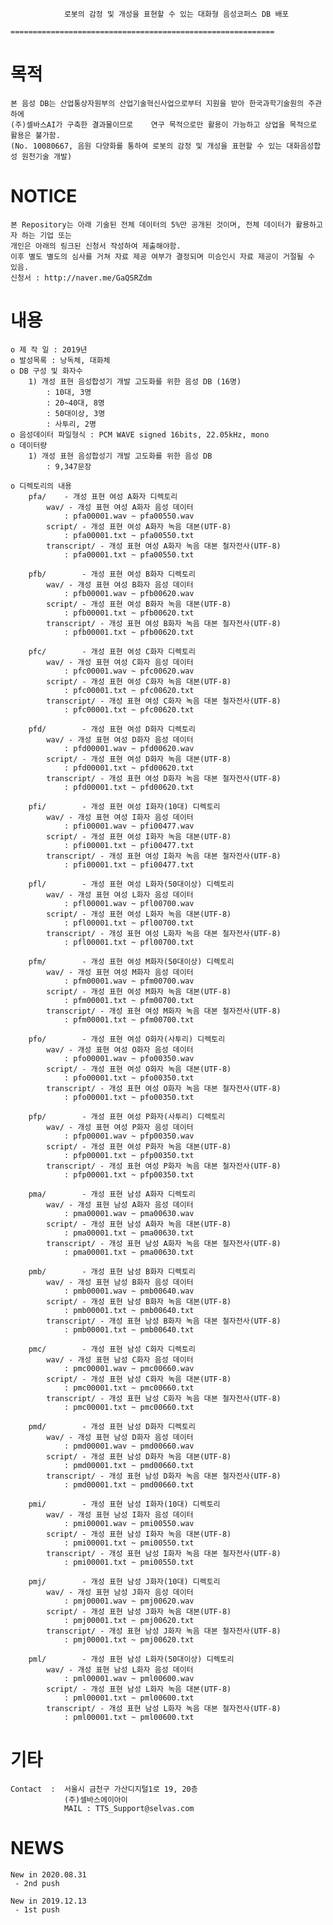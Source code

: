 
				로봇의 감정 및 개성을 표현할 수 있는 대화형 음성코퍼스 DB 배포
				===========================================================

목적
====
	본 음성 DB는 산업통상자원부의 산업기술혁신사업으로부터 지원을 받아 한국과학기술원의 주관하에 
	(주)셀바스AI가 구축한 결과물이므로 	연구 목적으로만 활용이 가능하고 상업을 목적으로 활용은 불가함. 
	(No. 10080667, 음원 다양화를 통하여 로봇의 감정 및 개성을 표현할 수 있는 대화음성합성 원천기술 개발)

NOTICE
====
	본 Repository는 아래 기술된 전체 데이터의 5%만 공개된 것이며, 전체 데이터가 활용하고자 하는 기업 또는 
	개인은 아래의 링크된 신청서 작성하여 제출해야함. 
	이후 별도 별도의 심사를 거쳐 자료 제공 여부가 결정되며 미승인시 자료 제공이 거절될 수 있음.
	신청서 : http://naver.me/GaQSRZdm


내용
====
	o 제 작 일 : 2019년
	o 발성목록 : 낭독체, 대화체
	o DB 구성 및 화자수 
		1) 개성 표현 음성합성기 개발 고도화를 위한 음성 DB (16명)
			: 10대, 3명
			: 20~40대, 8명
			: 50대이상, 3명
			: 사투리, 2명		
	o 음성데이터 파일형식 : PCM WAVE signed 16bits, 22.05kHz, mono
	o 데이터량
		1) 개성 표현 음성합성기 개발 고도화를 위한 음성 DB
			: 9,347문장

	o 디렉토리의 내용
		pfa/	- 개성 표현 여성 A화자 디렉토리	
			wav/ - 개성 표현 여성 A화자 음성 데이터
				: pfa00001.wav ~ pfa00550.wav
			script/ - 개성 표현 여성 A화자 녹음 대본(UTF-8)
				: pfa00001.txt ~ pfa00550.txt
			transcript/ - 개성 표현 여성 A화자 녹음 대본 철자전사(UTF-8)
				: pfa00001.txt ~ pfa00550.txt

		pfb/		- 개성 표현 여성 B화자 디렉토리	
			wav/ - 개성 표현 여성 B화자 음성 데이터
				: pfb00001.wav ~ pfb00620.wav
			script/ - 개성 표현 여성 B화자 녹음 대본(UTF-8)
				: pfb00001.txt ~ pfb00620.txt
			transcript/ - 개성 표현 여성 B화자 녹음 대본 철자전사(UTF-8)
				: pfb00001.txt ~ pfb00620.txt

		pfc/		- 개성 표현 여성 C화자 디렉토리	
			wav/ - 개성 표현 여성 C화자 음성 데이터
				: pfc00001.wav ~ pfc00620.wav
			script/ - 개성 표현 여성 C화자 녹음 대본(UTF-8)
				: pfc00001.txt ~ pfc00620.txt
			transcript/ - 개성 표현 여성 C화자 녹음 대본 철자전사(UTF-8)
				: pfc00001.txt ~ pfc00620.txt				

		pfd/		- 개성 표현 여성 D화자 디렉토리	
			wav/ - 개성 표현 여성 D화자 음성 데이터
				: pfd00001.wav ~ pfd00620.wav
			script/ - 개성 표현 여성 D화자 녹음 대본(UTF-8)
				: pfd00001.txt ~ pfd00620.txt
			transcript/ - 개성 표현 여성 D화자 녹음 대본 철자전사(UTF-8)
				: pfd00001.txt ~ pfd00620.txt					

		pfi/		- 개성 표현 여성 I화자(10대) 디렉토리	
			wav/ - 개성 표현 여성 I화자 음성 데이터
				: pfi00001.wav ~ pfi00477.wav
			script/ - 개성 표현 여성 I화자 녹음 대본(UTF-8)
				: pfi00001.txt ~ pfi00477.txt
			transcript/ - 개성 표현 여성 I화자 녹음 대본 철자전사(UTF-8)
				: pfi00001.txt ~ pfi00477.txt				

		pfl/		- 개성 표현 여성 L화자(50대이상) 디렉토리	
			wav/ - 개성 표현 여성 L화자 음성 데이터
				: pfl00001.wav ~ pfl00700.wav
			script/ - 개성 표현 여성 L화자 녹음 대본(UTF-8)
				: pfl00001.txt ~ pfl00700.txt
			transcript/ - 개성 표현 여성 L화자 녹음 대본 철자전사(UTF-8)
				: pfl00001.txt ~ pfl00700.txt				

		pfm/		- 개성 표현 여성 M화자(50대이상) 디렉토리	
			wav/ - 개성 표현 여성 M화자 음성 데이터
				: pfm00001.wav ~ pfm00700.wav
			script/ - 개성 표현 여성 M화자 녹음 대본(UTF-8)
				: pfm00001.txt ~ pfm00700.txt
			transcript/ - 개성 표현 여성 M화자 녹음 대본 철자전사(UTF-8)
				: pfm00001.txt ~ pfm00700.txt				

		pfo/		- 개성 표현 여성 O화자(사투리) 디렉토리	
			wav/ - 개성 표현 여성 O화자 음성 데이터
				: pfo00001.wav ~ pfo00350.wav
			script/ - 개성 표현 여성 O화자 녹음 대본(UTF-8)
				: pfo00001.txt ~ pfo00350.txt
			transcript/ - 개성 표현 여성 O화자 녹음 대본 철자전사(UTF-8)
				: pfo00001.txt ~ pfo00350.txt

		pfp/		- 개성 표현 여성 P화자(사투리) 디렉토리	
			wav/ - 개성 표현 여성 P화자 음성 데이터
				: pfp00001.wav ~ pfp00350.wav
			script/ - 개성 표현 여성 P화자 녹음 대본(UTF-8)
				: pfp00001.txt ~ pfp00350.txt
			transcript/ - 개성 표현 여성 P화자 녹음 대본 철자전사(UTF-8)
				: pfp00001.txt ~ pfp00350.txt				

		pma/		- 개성 표현 남성 A화자 디렉토리	
			wav/ - 개성 표현 남성 A화자 음성 데이터
				: pma00001.wav ~ pma00630.wav
			script/ - 개성 표현 남성 A화자 녹음 대본(UTF-8)
				: pma00001.txt ~ pma00630.txt
			transcript/ - 개성 표현 남성 A화자 녹음 대본 철자전사(UTF-8)
				: pma00001.txt ~ pma00630.txt		

		pmb/		- 개성 표현 남성 B화자 디렉토리	
			wav/ - 개성 표현 남성 B화자 음성 데이터
				: pmb00001.wav ~ pmb00640.wav
			script/ - 개성 표현 남성 B화자 녹음 대본(UTF-8)
				: pmb00001.txt ~ pmb00640.txt
			transcript/ - 개성 표현 남성 B화자 녹음 대본 철자전사(UTF-8)
				: pmb00001.txt ~ pmb00640.txt

		pmc/		- 개성 표현 남성 C화자 디렉토리	
			wav/ - 개성 표현 남성 C화자 음성 데이터
				: pmc00001.wav ~ pmc00660.wav
			script/ - 개성 표현 남성 C화자 녹음 대본(UTF-8)
				: pmc00001.txt ~ pmc00660.txt
			transcript/ - 개성 표현 남성 C화자 녹음 대본 철자전사(UTF-8)
				: pmc00001.txt ~ pmc00660.txt

		pmd/		- 개성 표현 남성 D화자 디렉토리
			wav/ - 개성 표현 남성 D화자 음성 데이터
				: pmd00001.wav ~ pmd00660.wav
			script/ - 개성 표현 남성 D화자 녹음 대본(UTF-8)
				: pmd00001.txt ~ pmd00660.txt
			transcript/ - 개성 표현 남성 D화자 녹음 대본 철자전사(UTF-8)
				: pmd00001.txt ~ pmd00660.txt				

		pmi/		- 개성 표현 남성 I화자(10대) 디렉토리
			wav/ - 개성 표현 남성 I화자 음성 데이터
				: pmi00001.wav ~ pmi00550.wav
			script/ - 개성 표현 남성 I화자 녹음 대본(UTF-8)
				: pmi00001.txt ~ pmi00550.txt
			transcript/ - 개성 표현 남성 I화자 녹음 대본 철자전사(UTF-8)
				: pmi00001.txt ~ pmi00550.txt

		pmj/		- 개성 표현 남성 J화자(10대) 디렉토리	
			wav/ - 개성 표현 남성 J화자 음성 데이터
				: pmj00001.wav ~ pmj00620.wav
			script/ - 개성 표현 남성 J화자 녹음 대본(UTF-8)
				: pmj00001.txt ~ pmj00620.txt
			transcript/ - 개성 표현 남성 J화자 녹음 대본 철자전사(UTF-8)
				: pmj00001.txt ~ pmj00620.txt

		pml/		- 개성 표현 남성 L화자(50대이상) 디렉토리	
			wav/ - 개성 표현 남성 L화자 음성 데이터
				: pml00001.wav ~ pml00600.wav
			script/ - 개성 표현 남성 L화자 녹음 대본(UTF-8)
				: pml00001.txt ~ pml00600.txt
			transcript/ - 개성 표현 남성 L화자 녹음 대본 철자전사(UTF-8)
				: pml00001.txt ~ pml00600.txt				

기타
====
    Contact	 :  서울시 금천구 가산디지털1로 19, 20층
                (주)셀바스에이아이
               	MAIL : TTS_Support@selvas.com


NEWS
====
	New in 2020.08.31
	 - 2nd push

	New in 2019.12.13
	 - 1st push
